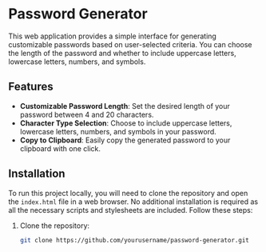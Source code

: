 # Password Generator

This web application provides a simple interface for generating customizable passwords based on user-selected criteria. You can choose the length of the password and whether to include uppercase letters, lowercase letters, numbers, and symbols.

## Features

- **Customizable Password Length**: Set the desired length of your password between 4 and 20 characters.
- **Character Type Selection**: Choose to include uppercase letters, lowercase letters, numbers, and symbols in your password.
- **Copy to Clipboard**: Easily copy the generated password to your clipboard with one click.

## Installation

To run this project locally, you will need to clone the repository and open the `index.html` file in a web browser. No additional installation is required as all the necessary scripts and stylesheets are included. Follow these steps:

1. Clone the repository:
   ```bash
   git clone https://github.com/yourusername/password-generator.git
